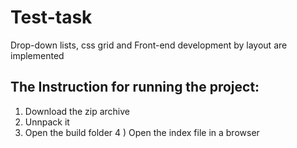 # Test-task
Drop-down lists, css grid and Front-end development by layout are implemented

## The Instruction for running the project:
1) Download the zip archive
2) Unnpack it
3) Open the build folder
4 ) Open the index file in a browser
